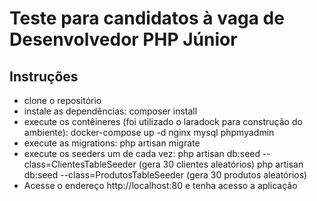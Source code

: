 # Teste para candidatos à vaga de Desenvolvedor PHP Júnior


## Instruções

- clone o repositório
- instale as dependências: composer install
- execute os contêineres (foi utilizado o laradock para construção do ambiente): docker-compose up -d nginx mysql phpmyadmin
- execute as migrations: php artisan migrate
- execute os seeders um de cada vez: php artisan db:seed --class=ClientesTableSeeder (gera 30 clientes aleatórios)
  php artisan db:seed --class=ProdutosTableSeeder (gera 30 produtos aleatórios)
- Acesse o endereço http://localhost:80 e tenha acesso a aplicação
